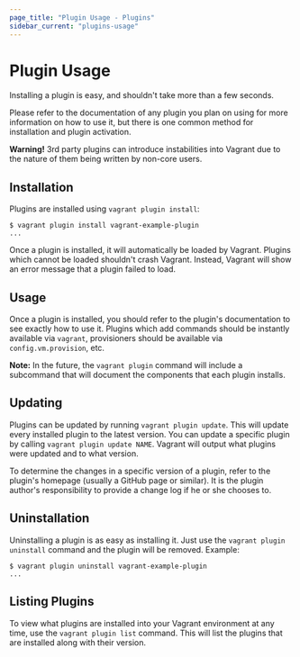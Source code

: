 ```yaml
---
page_title: "Plugin Usage - Plugins"
sidebar_current: "plugins-usage"
---
```


# Plugin Usage

Installing a plugin is easy, and shouldn't take more than a few seconds.

Please refer to the documentation of any plugin you plan on using for
more information on how to use it, but there is one common method for
installation and plugin activation.

<div class="alert alert-warn">
	<p>
		<strong>Warning!</strong> 3rd party plugins can introduce instabilities
		into Vagrant due to the nature of them being written by non-core users.
	</p>
</div>

## Installation

Plugins are installed using `vagrant plugin install`:

```
$ vagrant plugin install vagrant-example-plugin
...
```

Once a plugin is installed, it will automatically be loaded by Vagrant.
Plugins which cannot be loaded shouldn't crash Vagrant. Instead,
Vagrant will show an error message that a plugin failed to load.

## Usage

Once a plugin is installed, you should refer to the plugin's documentation
to see exactly how to use it. Plugins which add commands should be instantly
available via `vagrant`, provisioners should be available via
`config.vm.provision`, etc.

**Note:** In the future, the `vagrant plugin` command will include a
subcommand that will document the components that each plugin installs.

## Updating

Plugins can be updated by running `vagrant plugin update`. This will
update every installed plugin to the latest version. You can update a
specific plugin by calling `vagrant plugin update NAME`. Vagrant will
output what plugins were updated and to what version.

To determine the changes in a specific version of a plugin, refer to
the plugin's homepage (usually a GitHub page or similar). It is the
plugin author's responsibility to provide a change log if he or she
chooses to.

## Uninstallation

Uninstalling a plugin is as easy as installing it. Just use the
`vagrant plugin uninstall` command and the plugin will be removed. Example:

```
$ vagrant plugin uninstall vagrant-example-plugin
...
```

## Listing Plugins

To view what plugins are installed into your Vagrant environment at
any time, use the `vagrant plugin list` command. This will list the plugins
that are installed along with their version.
